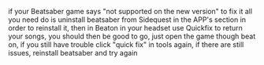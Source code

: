 if your Beatsaber game says "not supported on the new version" to fix it all you need do is uninstall beatsaber from Sidequest in the APP's section in order to  reinstall it, then in Beaton in your headset use Quickfix to return your songs, you should then be good to go, just open the game though beat on, if you still have trouble click "quick fix" in tools again, if there are still issues, reinstall beatsaber and try again